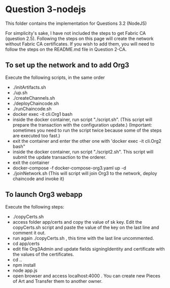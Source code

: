 # Question 3-nodejs

This folder contains the implementation for Questions 3.2 (NodeJS)

For simplicity's sake, I have not included the steps to get Fabric CA (question 2.5). Following the steps on this page will create the network without Fabric CA certificates. If you wish to add them, you will need to follow the steps on the README.md file in Question 2-CA.

## To set up the network and to add Org3

Execute the following scripts, in the same order

- ./initArtifacts.sh		
- ./up.sh
- ./createChannels.sh
- ./deployChaincode.sh
- ./runChaincode.sh
- docker exec -it cli.Org1 bash
- inside the docker container, run script "./script.sh". (This script will prepare the transaction with the configuration update.)
	(Important: sometimes you need to run the script twice because some of the steps are executed too fast.)
- exit the container and enter the other one with 'docker exec -it cli.Org2 bash"
- inside the docker container, run script "./script2.sh". This script will submit the update transaction to the orderer.
- exit the container
- docker-compose -f docker-compose-org3.yaml up -d
- ./joinNetwork.sh   (This will script will join Org3 to the network, deploy chaincode and invoke it)

## To launch Org3 webapp

Execute the following steps:

- ./copyCerts.sh   
- access folder app/certs and copy the value of sk key. Edit the copyCerts.sh script and paste the value of the key on the last line and comment it out. 
- run again ./copyCerts.sh , this time with the last line uncommented.
- cd app/certs 
- edit file Org3Admin and update fields signingIdentity and certificate with the values of the certificates.
- cd ..
- npm install
- node app.js
- open browser and access localhost:4000 .  You can create new Pieces of Art and Transfer them to another owner.

